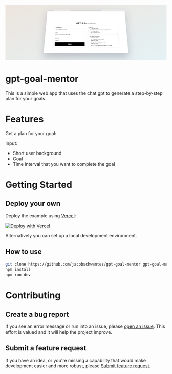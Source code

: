 ![Frame](preview.png)
# gpt-goal-mentor
This is a simple web app that uses the chat gpt to generate a step-by-step plan for your goals.

# Features

Get a plan for your goal:

Input:
- Short user background
- Goal
- Time interval that you want to complete the goal

# Getting Started
## Deploy your own

Deploy the example using [Vercel](https://vercel.com?utm_source=github&utm_medium=readme&utm_campaign=next-example):

[![Deploy with Vercel](https://vercel.com/button)](https://vercel.com/new/git/external?repository-url=https://github.com/jacobschwantes/gpt-goal-mentor)
 

Alternatively you can set up a local development environment.

## How to use


```bash
git clone https://github.com/jacobschwantes/gpt-goal-mentor gpt-goal-mentor
npm install
npm run dev
```
# Contributing

## Create a bug report

If you see an error message or run into an issue, please [open an issue](https://github.com/jacobschwantes/gpt-goal-mentor/issues). This effort is valued and it will help the project improve.

## Submit a feature request

If you have an idea, or you're missing a capability that would make development easier and more robust, please [Submit feature request](https://github.com/jacobschwantes/gpt-goal-mentor/issues).
